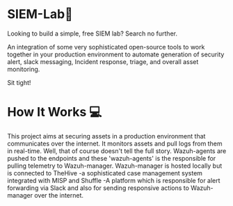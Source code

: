 # SIEM-Lab🚨
Looking to build a simple, free SIEM lab? Search no further. 

An integration of some very sophisticated open-source tools to work together in your production environment to automate generation of security alert, slack messaging, Incident response, triage, and overall asset monitoring.

Sit tight!
<h1>How It Works 💻</h1>
This project aims at securing assets in a production environment that communicates over the internet. It monitors assets and pull logs from them in real-time. 
Well, that of course doesn't tell the full story. 
Wazuh-agents are pushed to the endpoints and these 'wazuh-agents' is the responsible for pulling telemetry to Wazuh-manager.
Wazuh-manager is hosted locally but is connected to TheHive -a sophisticated case management system integrated with MISP and Shuffle -A platform which is responsible for alert forwarding via Slack and also for sending responsive actions to Wazuh-manager over the internet.
